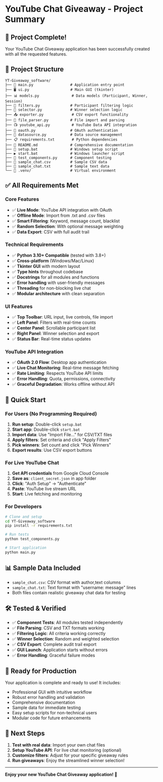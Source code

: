 # YouTube Chat Giveaway - Project Summary

## 🎉 Project Complete!

Your YouTube Chat Giveaway application has been successfully created with all the requested features.

## 📁 Project Structure

```
YT-Giveaway_software/
├── 🚀 main.py                 # Application entry point
├── 🖥️ ui.py                   # Main GUI (tkinter)
├── 📊 models.py               # Data models (Participant, Winner, Session)
├── 🎯 filters.py              # Participant filtering logic
├── 🎲 selector.py             # Winner selection logic
├── 📤 exporter.py             # CSV export functionality
├── 📁 file_parser.py          # File import and parsing
├── 📺 youtube_api.py          # YouTube Data API integration
├── 🔐 oauth.py                # OAuth authentication
├── 🔄 datasource.py           # Data source management
├── 📋 requirements.txt        # Python dependencies
├── 📖 README.md               # Comprehensive documentation
├── 🔧 setup.bat               # Windows setup script
├── ▶️ start.bat               # Windows launcher script
├── 🧪 test_components.py      # Component testing
├── 📄 sample_chat.csv         # Sample CSV data
├── 📄 sample_chat.txt         # Sample text data
└── 📂 .venv/                  # Virtual environment
```

## ✅ All Requirements Met

### Core Features
- ✅ **Live Mode**: YouTube API integration with OAuth
- ✅ **Offline Mode**: Import from .txt and .csv files
- ✅ **Smart Filtering**: Keyword, message count, blacklist
- ✅ **Random Selection**: With optional message weighting
- ✅ **Data Export**: CSV with full audit trail

### Technical Requirements
- ✅ **Python 3.10+ Compatible** (tested with 3.8+)
- ✅ **Cross-platform** (Windows/Mac/Linux)
- ✅ **Tkinter GUI** with modern layout
- ✅ **Type hints** throughout codebase
- ✅ **Docstrings** for all modules and functions
- ✅ **Error handling** with user-friendly messages
- ✅ **Threading** for non-blocking live chat
- ✅ **Modular architecture** with clean separation

### UI Features
- ✅ **Top Toolbar**: URL input, live controls, file import
- ✅ **Left Panel**: Filters with real-time counts
- ✅ **Center Panel**: Scrollable participant list
- ✅ **Right Panel**: Winner selection and export
- ✅ **Status Bar**: Real-time status updates

### YouTube API Integration
- ✅ **OAuth 2.0 Flow**: Desktop app authentication
- ✅ **Live Chat Monitoring**: Real-time message fetching
- ✅ **Rate Limiting**: Respects YouTube API limits
- ✅ **Error Handling**: Quota, permissions, connectivity
- ✅ **Graceful Degradation**: Works offline without API

## 🚀 Quick Start

### For Users (No Programming Required)
1. **Run setup**: Double-click `setup.bat`
2. **Start app**: Double-click `start.bat`
3. **Import data**: Use "Import File..." for CSV/TXT files
4. **Apply filters**: Set criteria and click "Apply Filters"
5. **Pick winners**: Set count and click "Pick Winners"
6. **Export results**: Use CSV export buttons

### For Live YouTube Chat
1. **Get API credentials** from Google Cloud Console
2. **Save as**: `client_secret.json` in app folder
3. **Click**: "Auth Setup" → "Authenticate"
4. **Paste**: YouTube live stream URL
5. **Start**: Live fetching and monitoring

### For Developers
```bash
# Clone and setup
cd YT-Giveaway_software
pip install -r requirements.txt

# Run tests
python test_components.py

# Start application
python main.py
```

## 📊 Sample Data Included

- `sample_chat.csv`: CSV format with author,text columns
- `sample_chat.txt`: Text format with "username: message" lines
- Both files contain realistic giveaway chat data for testing

## 🛠️ Tested & Verified

- ✅ **Component Tests**: All modules tested independently
- ✅ **File Parsing**: CSV and TXT formats working
- ✅ **Filtering Logic**: All criteria working correctly
- ✅ **Winner Selection**: Random and weighted selection
- ✅ **CSV Export**: Complete audit trail export
- ✅ **GUI Launch**: Application starts without errors
- ✅ **Error Handling**: Graceful failure modes

## 🎯 Ready for Production

Your application is complete and ready to use! It includes:

- Professional GUI with intuitive workflow
- Robust error handling and validation
- Comprehensive documentation
- Sample data for immediate testing
- Easy setup scripts for non-technical users
- Modular code for future enhancements

## 🔗 Next Steps

1. **Test with real data**: Import your own chat files
2. **Setup YouTube API**: For live chat monitoring (optional)
3. **Customize filters**: Adjust for your specific giveaway rules
4. **Run giveaways**: Enjoy the streamlined winner selection!

---

**Enjoy your new YouTube Chat Giveaway application! 🎉**

